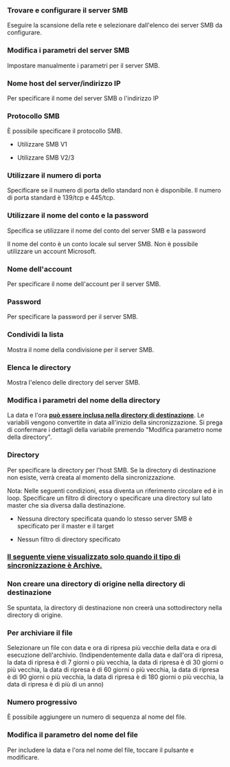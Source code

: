 ### Trovare e configurare il server SMB

Eseguire la scansione della rete e selezionare dall'elenco dei server SMB da configurare. 

### Modifica i parametri del server SMB

Impostare manualmente i parametri per il server SMB. 

### Nome host del server/indirizzo IP

Per specificare il nome del server SMB o l'indirizzo IP 

### Protocollo SMB

È possibile specificare il protocollo SMB.

- Utilizzare SMB V1

- Utilizzare SMB V2/3

### Utilizzare il numero di porta

Specificare se il numero di porta dello standard non è disponibile. Il numero di porta standard è 139/tcp e 445/tcp. 

### Utilizzare il nome del conto e la password

Specifica se utilizzare il nome del conto del server SMB e la password

Il nome del conto è un conto locale sul server SMB. Non è possibile utilizzare un account Microsoft. 

### Nome dell'account

Per specificare il nome dell'account per il server SMB. 

### Password

Per specificare la password per il server SMB. 

### Condividi la lista

Mostra il nome della condivisione per il server SMB.  

### Elenca le directory

Mostra l'elenco delle directory del server SMB.  

### Modifica i parametri del nome della directory

La data e l'ora **<u>può essere inclusa nella directory di destinazione</u>**. Le variabili vengono convertite in data all'inizio della sincronizzazione. Si prega di confermare i dettagli della variabile premendo "Modifica parametro nome della directory". 

### Directory

Per specificare la directory per l'host SMB. Se la directory di destinazione non esiste, verrà creata al momento della sincronizzazione.

Nota: Nelle seguenti condizioni, essa diventa un riferimento circolare ed è in loop. Specificare un filtro di directory o specificare una directory sul lato master che sia diversa dalla destinazione.

- Nessuna directory specificata quando lo stesso server SMB è specificato per il master e il target

- Nessun filtro di directory specificato

### <u>Il seguente viene visualizzato solo quando il tipo di sincronizzazione è Archive.</u>

### Non creare una directory di origine nella directory di destinazione

Se spuntata, la directory di destinazione non creerà una sottodirectory nella directory di origine.

### Per archiviare il file

Selezionare un file con data e ora di ripresa più vecchie della data e ora di esecuzione dell'archivio. (Indipendentemente dalla data e dall'ora di ripresa, la data di ripresa è di 7 giorni o più vecchia, la data di ripresa è di 30 giorni o più vecchia, la data di ripresa è di 60 giorni o più vecchia, la data di ripresa è di 90 giorni o più vecchia, la data di ripresa è di 180 giorni o più vecchia, la data di ripresa è di più di un anno) 

### Numero progressivo

È possibile aggiungere un numero di sequenza al nome del file. 

### Modifica il parametro del nome del file

Per includere la data e l'ora nel nome del file, toccare il pulsante e modificare.